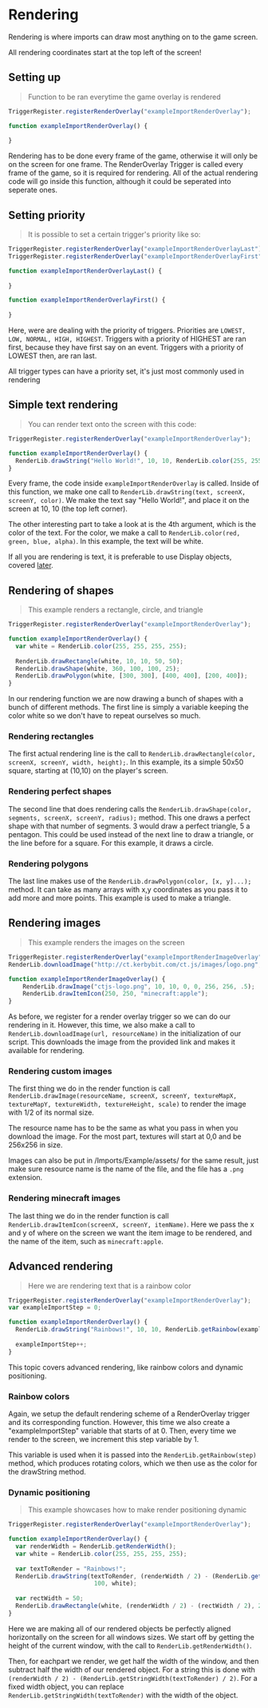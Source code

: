 # Rendering

Rendering is where imports can draw most anything on to the game screen.

<aside class="notice">All rendering coordinates start at the top left of the screen!</aside>

## Setting up

> Function to be ran everytime the game overlay is rendered

```javascript
TriggerRegister.registerRenderOverlay("exampleImportRenderOverlay");

function exampleImportRenderOverlay() {
  
}
```

Rendering has to be done every frame of the game, otherwise it will only be on the screen for one frame.
The RenderOverlay Trigger is called every frame of the game, so it is required for rendering. All of the actual
rendering code will go inside this function, although it could be seperated into seperate ones.

## Setting priority

>It is possible to set a certain trigger's priority like so:

```javascript
TriggerRegister.registerRenderOverlay("exampleImportRenderOverlayLast").setPriority(Priority.LOWEST);
TriggerRegister.registerRenderOverlay("exampleImportRenderOverlayFirst").setPriority(Priority.HIGHEST);

function exampleImportRenderOverlayLast() {
  
}

function exampleImportRenderOverlayFirst() {
  
}
```

Here, were are dealing with the priority of triggers. Priorities are `LOWEST, LOW, NORMAL, HIGH, HIGHEST`.
Triggers with a priority of HIGHEST are ran first, because they have first say on an event. Triggers with a priority of LOWEST
then, are ran last.

<aside class="notice">All trigger types can have a priority set, it's just most commonly used in rendering</aside>

## Simple text rendering

>You can render text onto the screen with this code:

```javascript
TriggerRegister.registerRenderOverlay("exampleImportRenderOverlay");

function exampleImportRenderOverlay() {
  RenderLib.drawString("Hello World!", 10, 10, RenderLib.color(255, 255, 255, 255));
}
```

Every frame, the code inside `exampleImportRenderOverlay` is called. Inside of this function, we make one call
to `RenderLib.drawString(text, screenX, screenY, color)`. We make the text say "Hello World!", and place it on the screen
at 10, 10 (the top left corner).

The other interesting part to take a look at is the 4th argument, which is the color of the
text. For the color, we make a call to `RenderLib.color(red, green, blue, alpha)`. In this example, the text will be white.

<aside class="warning">If all you are rendering is text, it is preferable to use Display objects, covered <a href="#displays">later</a>.</aside>

## Rendering of shapes

>This example renders a rectangle, circle, and triangle

```javascript
TriggerRegister.registerRenderOverlay("exampleImportRenderOverlay");

function exampleImportRenderOverlay() {
  var white = RenderLib.color(255, 255, 255, 255);
  
  RenderLib.drawRectangle(white, 10, 10, 50, 50);
  RenderLib.drawShape(white, 360, 100, 100, 25);
  RenderLib.drawPolygon(white, [300, 300], [400, 400], [200, 400]);
}
```

In our rendering function we are now drawing a bunch of shapes with a bunch of different methods.
The first line is simply a variable keeping the color white so we don't have to repeat ourselves so much.

### Rendering rectangles

The first actual rendering line is the call to `RenderLib.drawRectangle(color, screenX, screenY, width, height);`.
In this example, its a simple 50x50 square, starting at (10,10) on the player's screen.

### Rendering perfect shapes

The second line that does rendering calls the `RenderLib.drawShape(color, segments, screenX, screenY, radius);` method.
This one draws a perfect shape with that number of segments. 3 would draw a perfect triangle, 5 a pentagon. This could be 
used instead of the next line to draw a triangle, or the line before for a square. For this example, it draws a circle.

### Rendering polygons

The last line makes use of the `RenderLib.drawPolygon(color, [x, y]...);` method. It can take as many arrays with x,y
coordinates as you pass it to add more and more points. This example is used to make a triangle.

## Rendering images

> This example renders the images on the screen

```javascript
TriggerRegister.registerRenderOverlay("exampleImportRenderImageOverlay");
RenderLib.downloadImage("http://ct.kerbybit.com/ct.js/images/logo.png", "ctjs-logo.png");

function exampleImportRenderImageOverlay() {
    RenderLib.drawImage("ctjs-logo.png", 10, 10, 0, 0, 256, 256, .5);
    RenderLib.drawItemIcon(250, 250, "minecraft:apple");
}
```

As before, we register for a render overlay trigger so we can do our rendering in it. However, this time, we also make
a call to `RenderLib.downloadImage(url, resourceName)` in the initialization of our script. This downloads the image from
the provided link and makes it available for rendering.

### Rendering custom images

The first thing we do in the render function is call
`RenderLib.drawImage(resourceName, screenX, screenY, textureMapX, textureMapY, textureWidth, textureHeight, scale)`
to render the image with 1/2 of its normal size.


The resource name has to be the same as what you pass in when you download the image. For the most part, textures will
start at 0,0 and be 256x256 in size.

<aside class="notice">Images can also be put in /Imports/Example/assets/ for the same result, just make sure resource name is
the name of the file, and the file has a <code>.png</code> extension.</aside>

### Rendering minecraft images

The last thing we do in the render function is call `RenderLib.drawItemIcon(screenX, screenY, itemName)`. Here we pass
the x and y of where on the screen we want the item image to be rendered, and the name of the item, such as `minecraft:apple`.

## Advanced rendering

>Here we are rendering text that is a rainbow color

```javascript
TriggerRegister.registerRenderOverlay("exampleImportRenderOverlay");
var exampleImportStep = 0;

function exampleImportRenderOverlay() {
  RenderLib.drawString("Rainbows!", 10, 10, RenderLib.getRainbow(exampleImportStep));
  
  exampleImportStep++;
}
```

This topic covers advanced rendering, like rainbow colors and dynamic positioning.

### Rainbow colors

Again, we setup the default rendering scheme of a RenderOverlay trigger and its corresponding function. However, this
time we also create a "exampleImportStep" variable that starts of at 0. Then, every time we render to the screen, we
increment this step variable by 1.

This variable is used when it is passed into the `RenderLib.getRainbow(step)` method, which produces rotating colors,
which we then use as the color for the drawString method.

### Dynamic positioning

>This example showcases how to make render positioning dynamic

```javascript
TriggerRegister.registerRenderOverlay("exampleImportRenderOverlay");

function exampleImportRenderOverlay() {
  var renderWidth = RenderLib.getRenderWidth();
  var white = RenderLib.color(255, 255, 255, 255);
  
  var textToRender = "Rainbows!";
  RenderLib.drawString(textToRender, (renderWidth / 2) - (RenderLib.getStringWidth(textToRender) / 2),
                        100, white);
  
  var rectWidth = 50;
  RenderLib.drawRectangle(white, (renderWidth / 2) - (rectWidth / 2), 200, rectWidth, 50);
}
```

Here we are making all of our rendered objects be perfectly aligned horizontally on the screen for all windows sizes.
We start off by getting the height of the current window, with the call to `RenderLib.getRenderWidth()`.

Then, for eachpart we render, we get half the width of the window, and then subtract half the width of our rendered object.
For a string this is done with `(renderWidth / 2) - (RenderLib.getStringWidth(textToRender) / 2)`. For a fixed width object,
you can replace `RenderLib.getStringWidth(textToRender)` with the width of the object.
